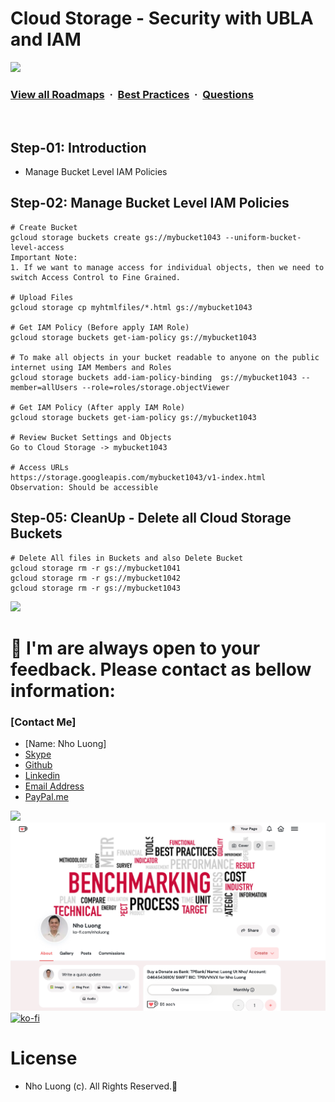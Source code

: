 # Cloud Storage - Security with UBLA and IAM

![](https://i.imgur.com/waxVImv.png)
### [View all Roadmaps](https://github.com/nholuongut/all-roadmaps) &nbsp;&middot;&nbsp; [Best Practices](https://github.com/nholuongut/all-roadmaps/blob/main/public/best-practices/) &nbsp;&middot;&nbsp; [Questions](https://www.linkedin.com/in/nholuong/)
<br/>

## Step-01: Introduction
- Manage Bucket Level IAM Policies

## Step-02: Manage Bucket Level IAM Policies
```t
# Create Bucket
gcloud storage buckets create gs://mybucket1043 --uniform-bucket-level-access
Important Note: 
1. If we want to manage access for individual objects, then we need to switch Access Control to Fine Grained. 

# Upload Files
gcloud storage cp myhtmlfiles/*.html gs://mybucket1043

# Get IAM Policy (Before apply IAM Role)
gcloud storage buckets get-iam-policy gs://mybucket1043

# To make all objects in your bucket readable to anyone on the public internet using IAM Members and Roles
gcloud storage buckets add-iam-policy-binding  gs://mybucket1043 --member=allUsers --role=roles/storage.objectViewer

# Get IAM Policy (After apply IAM Role)
gcloud storage buckets get-iam-policy gs://mybucket1043

# Review Bucket Settings and Objects
Go to Cloud Storage -> mybucket1043

# Access URLs
https://storage.googleapis.com/mybucket1043/v1-index.html  
Observation: Should be accessible
```

## Step-05: CleanUp - Delete all Cloud Storage Buckets
```t
# Delete All files in Buckets and also Delete Bucket
gcloud storage rm -r gs://mybucket1041
gcloud storage rm -r gs://mybucket1042
gcloud storage rm -r gs://mybucket1043
```

![](https://i.i/Users/nholu/Documents/Donate.png/Users/nholu/Documents/Donate.pngmgur.com/waxVImv.png)
# 🚀 I'm are always open to your feedback.  Please contact as bellow information:
### [Contact Me]
* [Name: Nho Luong]
* [Skype](luongutnho_skype)
* [Github](https://github.com/nholuongut/)
* [Linkedin](https://www.linkedin.com/in/nholuong/)
* [Email Address](luongutnho@hotmail.com)
* [PayPal.me](https://www.paypal.com/paypalme/nholuongut)

![](https://i.imgur.com/waxVImv.png)
![](Donate.png)
[![ko-fi](https://ko-fi.com/img/githubbutton_sm.svg)](https://ko-fi.com/nholuong)

# License
* Nho Luong (c). All Rights Reserved.🌟